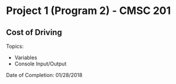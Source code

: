 # Project 1 (Program 2) - CMSC 201
## Cost of Driving
Topics:
- Variables
- Console Input/Output

Date of Completion: 01/28/2018
